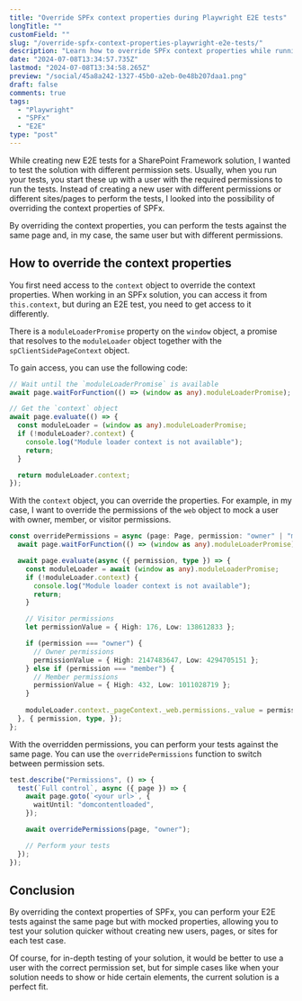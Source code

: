 ```yaml
---
title: "Override SPFx context properties during Playwright E2E tests"
longTitle: ""
customField: ""
slug: "/override-spfx-context-properties-playwright-e2e-tests/"
description: "Learn how to override SPFx context properties while running Playwright E2E tests. It allows you to perform tests with your mocked properties."
date: "2024-07-08T13:34:57.735Z"
lastmod: "2024-07-08T13:34:58.265Z"
preview: "/social/45a8a242-1327-45b0-a2eb-0e48b207daa1.png"
draft: false
comments: true
tags:
  - "Playwright"
  - "SPFx"
  - "E2E"
type: "post"
---
```


While creating new E2E tests for a SharePoint Framework solution, I wanted to test the solution with different permission sets. Usually, when you run your tests, you start these up with a user with the required permissions to run the tests. Instead of creating a new user with different permissions or different sites/pages to perform the tests, I looked into the possibility of overriding the context properties of SPFx.

By overriding the context properties, you can perform the tests against the same page and, in my case, the same user but with different permissions.

## How to override the context properties

You first need access to the `context` object to override the context properties. When working in an SPFx solution, you can access it from `this.context`, but during an E2E test, you need to get access to it differently.

There is a `moduleLoaderPromise` property on the `window` object, a promise that resolves to the `moduleLoader` object together with the `spClientSidePageContext` object.

To gain access, you can use the following code:

```typescript {title="Get access to the context object"}
// Wait until the `moduleLoaderPromise` is available
await page.waitForFunction(() => (window as any).moduleLoaderPromise);

// Get the `context` object
await page.evaluate(() => {
  const moduleLoader = (window as any).moduleLoaderPromise;
  if (!moduleLoader?.context) {
    console.log("Module loader context is not available");
    return;
  }

  return moduleLoader.context;
});
```

With the `context` object, you can override the properties. For example, in my case, I want to override the permissions of the `web` object to mock a user with owner, member, or visitor permissions.

```typescript {title="Override the permissions of the web object"}
const overridePermissions = async (page: Page, permission: "owner" | "member" | "visitor",) => {
  await page.waitForFunction(() => (window as any).moduleLoaderPromise);

  await page.evaluate(async ({ permission, type }) => {
    const moduleLoader = await (window as any).moduleLoaderPromise;
    if (!moduleLoader.context) {
      console.log("Module loader context is not available");
      return;
    }

    // Visitor permissions
    let permissionValue = { High: 176, Low: 138612833 };

    if (permission === "owner") {
      // Owner permissions
      permissionValue = { High: 2147483647, Low: 4294705151 };
    } else if (permission === "member") {
      // Member permissions
      permissionValue = { High: 432, Low: 1011028719 };
    }
    
    moduleLoader.context._pageContext._web.permissions._value = permissionValue;
  }, { permission, type, });
};
```

With the overridden permissions, you can perform your tests against the same page. You can use the `overridePermissions` function to switch between permission sets.

```typescript {title="Perform tests with different permissions"}
test.describe("Permissions", () => {
  test(`Full control`, async ({ page }) => {
    await page.goto(`<your url>`, {
      waitUntil: "domcontentloaded",
    });

    await overridePermissions(page, "owner");

    // Perform your tests
  });
});
```

## Conclusion

By overriding the context properties of SPFx, you can perform your E2E tests against the same page but with mocked properties, allowing you to test your solution quicker without creating new users, pages, or sites for each test case.

Of course, for in-depth testing of your solution, it would be better to use a user with the correct permission set, but for simple cases like when your solution needs to show or hide certain elements, the current solution is a perfect fit.
